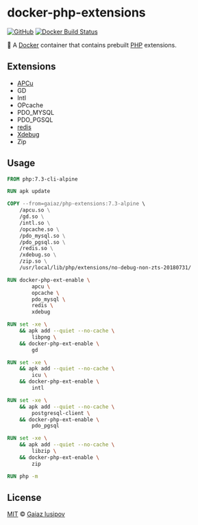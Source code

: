 # docker-php-extensions

[![GitHub](https://img.shields.io/github/license/gaiaz-iusipov/docker-php-extensions.svg)](https://github.com/gaiaz-iusipov/docker-php-extensions#license)
[![Docker Build Status](https://img.shields.io/docker/build/gaiaz/php-extensions.svg)](https://hub.docker.com/r/gaiaz/php-extensions/)

:whale: A [Docker](https://www.docker.com/) container that contains prebuilt [PHP](https://hub.docker.com/_/php/) extensions.

## Extensions

- [APCu](https://pecl.php.net/package/APCu)
- GD
- Intl
- OPcache
- PDO_MYSQL
- PDO_PGSQL
- [redis](https://pecl.php.net/package/redis)
- [Xdebug](https://xdebug.org/)
- Zip

## Usage

```Dockerfile
FROM php:7.3-cli-alpine

RUN apk update

COPY --from=gaiaz/php-extensions:7.3-alpine \
    /apcu.so \
    /gd.so \
    /intl.so \
    /opcache.so \
    /pdo_mysql.so \
    /pdo_pgsql.so \
    /redis.so \
    /xdebug.so \
    /zip.so \
    /usr/local/lib/php/extensions/no-debug-non-zts-20180731/

RUN docker-php-ext-enable \
        apcu \
        opcache \
        pdo_mysql \
        redis \
        xdebug

RUN set -xe \
    && apk add --quiet --no-cache \
        libpng \
    && docker-php-ext-enable \
        gd

RUN set -xe \
    && apk add --quiet --no-cache \
        icu \
    && docker-php-ext-enable \
        intl

RUN set -xe \
    && apk add --quiet --no-cache \
        postgresql-client \
    && docker-php-ext-enable \
        pdo_pgsql

RUN set -xe \
    && apk add --quiet --no-cache \
        libzip \
    && docker-php-ext-enable \
        zip

RUN php -m
```

## License

[MIT](http://opensource.org/licenses/MIT) © [Gaiaz Iusipov](https://github.com/gaiaz-iusipov)
